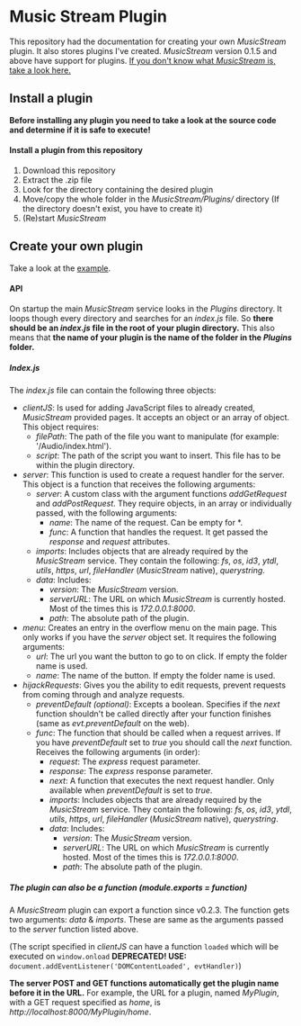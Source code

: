 # Music Stream Plugin
This repository had the documentation for creating your own *MusicStream* plugin. It also stores plugins I've created.
*MusicStream* version 0.1.5 and above have support for plugins.
[If you don't know what *MusicStream* is, take a look here.](https://github.com/Jantje19/MusicStream/)

## Install a plugin
**Before installing any plugin you need to take a look at the source code and determine if it is safe to execute!**

#### Install a plugin from this repository
1. Download this repository
2. Extract the .zip file
3. Look for the directory containing the desired plugin
4. Move/copy the whole folder in the *MusicStream/Plugins/* directory (If the directory doesn't exist, you have to create it)
5. (Re)start *MusicStream*

## Create your own plugin
Take a look at the [example](https://github.com/Jantje19/MusicStream-Plugins/tree/master/Example).

#### API
On startup the main *MusicStream* service looks in the *Plugins* directory. It loops though every directory and searches for an *index.js* file. So **there should be an *index.js* file in the root of your plugin directory.** This also means that **the name of your plugin is the name of the folder in the *Plugins* folder.**

##### Index.js
The *index.js* file can contain the following three objects:
- *clientJS*: Is used for adding JavaScript files to already created, *MusicStream* provided pages. It accepts an object or an array of object. This object requires:
	- *filePath*: The path of the file you want to manipulate (for example: '/Audio/index.html').
	- *script*: The path of the script you want to insert. This file has to be within the plugin directory.
- *server*: This function is used to create a request handler for the server. This object is a function that receives the following arguments:
	- *server*: A custom class with the argument functions *addGetRequest* and *addPostRequest*. They require objects, in an array or individually passed, with the following arguments:
		- *name*: The name of the request. Can be empty for \*.
		- *func*: A function that handles the request. It get passed the *response* and *request* attributes.
	- *imports*: Includes objects that are already required by the *MusicStream* service. They contain the following: *fs*, *os*, *id3*, *ytdl*, *utils*, *https*, *url*, *fileHandler* (*MusicStream* native), *querystring*.
	- *data*: Includes:
		- *version*: The *MusicStream* version.
		- *serverURL*: The URL on which *MusicStream* is currently hosted. Most of the times this is *172.0.0.1:8000*.
		- *path*: The absolute path of the plugin.
- *menu*: Creates an entry in the overflow menu on the main page. This only works if you have the *server* object set. It requires the following arguments:
	- *url*: The url you want the button to go to on click. If empty the folder name is used.
	- *name*: The name of the button. If empty the folder name is used.
- *hijackRequests*: Gives you the ability to edit requests, prevent requests from coming through and analyze requests.
	- *preventDefault (optional)*: Excepts a boolean. Specifies if the *next* function shouldn't be called directly after your function finishes (same as *evt.preventDefault* on the web).
	- *func*: The function that should be called when a request arrives. If you have *preventDefault* set to *true* you should call the *next* function. Receives the following arguments (in order):
		- *request*: The *express* request parameter.
		- *response*: The *express* response parameter.
		- *next*: A function that executes the next request handler. Only available when *preventDefault* is set to *true*.
		- *imports*: Includes objects that are already required by the *MusicStream* service. They contain the following: *fs*, *os*, *id3*, *ytdl*, *utils*, *https*, *url*, *fileHandler* (*MusicStream* native), *querystring*.
		- *data*: Includes:
			- *version*: The *MusicStream* version.
			- *serverURL*: The URL on which *MusicStream* is currently hosted. Most of the times this is *172.0.0.1:8000*.
			- *path*: The absolute path of the plugin.

##### The plugin can also be a function (module.exports = *function*)
A *MusicStream* plugin can export a function since v0.2.3.
The function gets two arguments: *data* & *imports*. These are same as the arguments passed to the *server* function listed above.

(The script specified in *clientJS* can have a function ```loaded``` which will be executed on ```window.onload``` **DEPRECATED! USE:** ```document.addEventListener('DOMContentLoaded', evtHandler)```)

**The server POST and GET functions automatically get the plugin name before it in the URL.** For example, the URL for a plugin, named *MyPlugin*, with a GET request specified as *home*, is *http://localhost:8000/MyPlugin/home*.
